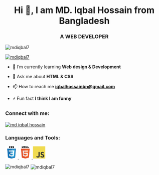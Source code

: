 <h1 align="center">Hi 👋, I am MD. Iqbal Hossain from Bangladesh</h1>
<h3 align="center">A WEB DEVELOPER</h3>

<p align="left"> <img src="https://komarev.com/ghpvc/?username=mdiqbal7&label=Profile%20views&color=0e75b6&style=flat" alt="mdiqbal7" /> </p>

<p align="left"> <a href="https://github.com/ryo-ma/github-profile-trophy"><img src="https://github-profile-trophy.vercel.app/?username=mdiqbal7" alt="mdiqbal7" /></a> </p>

- 🌱 I’m currently learning **Web design & Development**

- 💬 Ask me about **HTML & CSS**

- 📫 How to reach me **iqbalhossainbn@gmail.com**

- ⚡ Fun fact **I think I am funny**

<h3 align="left">Connect with me:</h3>
<p align="left">
<a href="https://fb.com/md iqbal hossain" target="blank"><img align="center" src="https://raw.githubusercontent.com/rahuldkjain/github-profile-readme-generator/master/src/images/icons/Social/facebook.svg" alt="md iqbal hossain" height="30" width="40" /></a>
</p>

<h3 align="left">Languages and Tools:</h3>
<p align="left"> <a href="https://www.w3schools.com/css/" target="_blank" rel="noreferrer"> <img src="https://raw.githubusercontent.com/devicons/devicon/master/icons/css3/css3-original-wordmark.svg" alt="css3" width="40" height="40"/> </a> <a href="https://www.w3.org/html/" target="_blank" rel="noreferrer"> <img src="https://raw.githubusercontent.com/devicons/devicon/master/icons/html5/html5-original-wordmark.svg" alt="html5" width="40" height="40"/> </a> <a href="https://developer.mozilla.org/en-US/docs/Web/JavaScript" target="_blank" rel="noreferrer"> <img src="https://raw.githubusercontent.com/devicons/devicon/master/icons/javascript/javascript-original.svg" alt="javascript" width="40" height="40"/> </a> </p>

<p><img align="left" src="https://github-readme-stats.vercel.app/api/top-langs?username=mdiqbal7&show_icons=true&locale=en&layout=compact" alt="mdiqbal7" /></p>

<p>&nbsp;<img align="center" src="https://github-readme-stats.vercel.app/api?username=mdiqbal7&show_icons=true&locale=en" alt="mdiqbal7" /></p>
